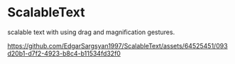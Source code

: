 # ScalableText

scalable text with using drag and magnification gestures.

https://github.com/EdgarSargsyan1997/ScalableText/assets/64525451/093d20b1-d7f2-4923-b8c4-b11534fd32f0

